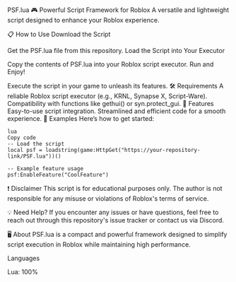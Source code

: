 PSF.lua
🎮 Powerful Script Framework for Roblox
A versatile and lightweight script designed to enhance your Roblox experience.

📋 How to Use
Download the Script

Get the PSF.lua file from this repository.
Load the Script into Your Executor

Copy the contents of PSF.lua into your Roblox script executor.
Run and Enjoy!

Execute the script in your game to unleash its features.
🛠 Requirements
A reliable Roblox script executor (e.g., KRNL, Synapse X, Script-Ware).
Compatibility with functions like gethui() or syn.protect_gui.
🔧 Features
Easy-to-use script integration.
Streamlined and efficient code for a smooth experience.
💬 Examples
Here’s how to get started:

	lua
	Copy code
	-- Load the script
	local psf = loadstring(game:HttpGet("https://your-repository-link/PSF.lua"))()
	
	-- Example feature usage
	psf:EnableFeature("CoolFeature")
❗ Disclaimer
This script is for educational purposes only. The author is not responsible for any misuse or violations of Roblox's terms of service.

💡 Need Help?
If you encounter any issues or have questions, feel free to reach out through this repository's issue tracker or contact us via Discord.

🖥 About
PSF.lua is a compact and powerful framework designed to simplify script execution in Roblox while maintaining high performance.

Languages

Lua: 100%
